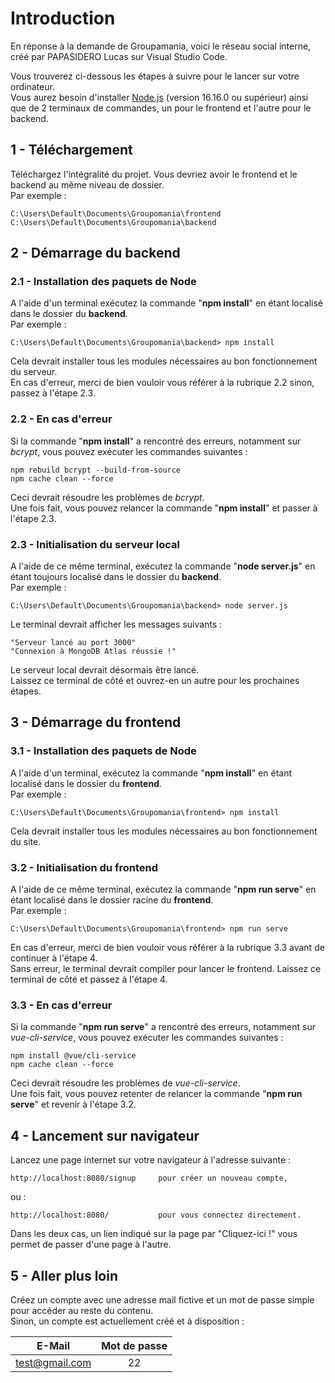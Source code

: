# Introduction

En réponse à la demande de Groupamania, voici le réseau social interne, créé par PAPASIDERO Lucas sur Visual Studio Code.

Vous trouverez ci-dessous les étapes à suivre pour le lancer sur votre ordinateur.<br>
Vous aurez besoin d'installer [Node.js](https://nodejs.org/fr/) (version 16.16.0 ou supérieur) ainsi que de 2 terminaux de commandes, un pour le frontend et l'autre pour le backend.

## 1 - Téléchargement

Téléchargez l'intégralité du projet. Vous devriez avoir le frontend et le backend au même niveau de dossier.<br>
Par exemple :

	C:\Users\Default\Documents\Groupomania\frontend
	C:\Users\Default\Documents\Groupomania\backend

## 2 - Démarrage du backend
### 2.1 - Installation des paquets de Node

A l'aide d'un terminal exécutez la commande "**npm install**" en étant localisé dans le dossier du **backend**.<br>
Par exemple :

	C:\Users\Default\Documents\Groupomania\backend> npm install

Cela devrait installer tous les modules nécessaires au bon fonctionnement du serveur.<br>
En cas d'erreur, merci de bien vouloir vous référer à la rubrique 2.2 sinon, passez à l'étape 2.3.

### 2.2 - En cas d'erreur

Si la commande "**npm install**" a rencontré des erreurs, notamment sur *bcrypt*, vous pouvez exécuter les commandes suivantes :

    npm rebuild bcrypt --build-from-source
    npm cache clean --force

Ceci devrait résoudre les problèmes de *bcrypt*.<br>
Une fois fait, vous pouvez relancer la commande "**npm install**" et passer à l'étape 2.3.

### 2.3 - Initialisation du serveur local

A l'aide de ce même terminal, exécutez la commande "**node server.js**" en étant toujours localisé dans le dossier du **backend**.<br>
Par exemple :

	C:\Users\Default\Documents\Groupomania\backend> node server.js

Le terminal devrait afficher les messages suivants :

    "Serveur lancé au port 3000"
    "Connexion à MongoDB Atlas réussie !"

Le serveur local devrait désormais être lancé.<br>
Laissez ce terminal de côté et ouvrez-en un autre pour les prochaines étapes.

## 3 - Démarrage du frontend
### 3.1 - Installation des paquets de Node

A l'aide d'un terminal, exécutez la commande "**npm install**" en étant localisé dans le dossier du **frontend**.<br>
Par exemple :

	C:\Users\Default\Documents\Groupomania\frontend> npm install

Cela devrait installer tous les modules nécessaires au bon fonctionnement du site.

### 3.2 - Initialisation du frontend

A l'aide de ce même terminal, exécutez la commande "**npm run serve**" en étant localisé dans le dossier racine du **frontend**.<br>
Par exemple :

    C:\Users\Default\Documents\Groupomania\frontend> npm run serve

En cas d'erreur, merci de bien vouloir vous référer à la rubrique 3.3 avant de continuer à l'étape 4.<br>
Sans erreur, le terminal devrait compiler pour lancer le frontend. Laissez ce terminal de côté et passez à l'étape 4.

### 3.3 - En cas d'erreur

Si la commande "**npm run serve**" a rencontré des erreurs, notamment sur *vue-cli-service*, vous pouvez exécuter les commandes suivantes :

    npm install @vue/cli-service
    npm cache clean --force

Ceci devrait résoudre les problèmes de *vue-cli-service*.<br>
Une fois fait, vous pouvez retenter de relancer la commande "**npm run serve**" et revenir à l'étape 3.2.

## 4 - Lancement sur navigateur

Lancez une page internet sur votre navigateur à l'adresse suivante :

    http://localhost:8080/signup     pour créer un nouveau compte,
    
ou :

    http://localhost:8080/           pour vous connectez directement.

Dans les deux cas, un lien indiqué sur la page par "Cliquez-ici !" vous permet de passer d'une page à l'autre.

## 5 - Aller plus loin

Créez un compte avec une adresse mail fictive et un mot de passe simple pour accéder au reste du contenu.<br>
Sinon, un compte est actuellement créé et à disposition :

| E-Mail | Mot de passe |
|:--------:|:-------------:|
| test@gmail.com | 22 |